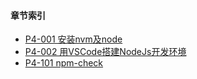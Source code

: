 #### 章节索引

- [P4-001 安装nvm及node](P4-Node.js/001-安装nvm及node.md)
- [P4-002 用VSCode搭建NodeJs开发环境](P4-Node.js/002-用VSCode搭建NodeJs开发环境.md)
- [P4-101 npm-check](P4-Node.js/101-npm-check.md)
